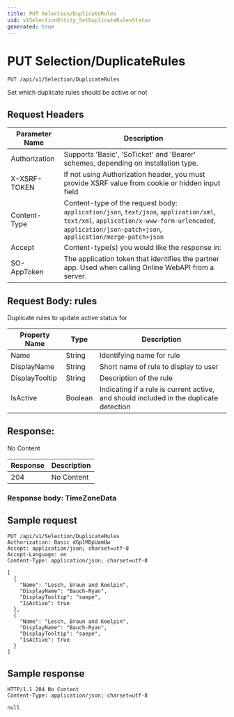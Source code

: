 ```yaml
---
title: PUT Selection/DuplicateRules
uid: v1SelectionEntity_SetDuplicateRulesStatus
generated: true
---
```


# PUT Selection/DuplicateRules

```http
PUT /api/v1/Selection/DuplicateRules
```

Set which duplicate rules should be active or not








## Request Headers

| Parameter Name | Description |
|----------------|-------------|
| Authorization  | Supports 'Basic', 'SoTicket' and 'Bearer' schemes, depending on installation type. |
| X-XSRF-TOKEN   | If not using Authorization header, you must provide XSRF value from cookie or hidden input field |
| Content-Type | Content-type of the request body: `application/json`, `text/json`, `application/xml`, `text/xml`, `application/x-www-form-urlencoded`, `application/json-patch+json`, `application/merge-patch+json` |
| Accept         | Content-type(s) you would like the response in:  |
| SO-AppToken | The application token that identifies the partner app. Used when calling Online WebAPI from a server. |

## Request Body: rules 

Duplicate rules to update active status for 

| Property Name | Type |  Description |
|----------------|------|--------------|
| Name | String | Identifying name for rule |
| DisplayName | String | Short name of rule to display to user |
| DisplayTooltip | String | Description of the rule |
| IsActive | Boolean | Indicating if a rule is current active, and should included in the duplicate detection |

## Response:

No Content

| Response | Description |
|----------------|-------------|
| 204 | No Content |

### Response body: TimeZoneData


## Sample request

```http!
PUT /api/v1/Selection/DuplicateRules
Authorization: Basic dGplMDpUamUw
Accept: application/json; charset=utf-8
Accept-Language: en
Content-Type: application/json; charset=utf-8

[
  {
    "Name": "Lesch, Braun and Koelpin",
    "DisplayName": "Bauch-Ryan",
    "DisplayTooltip": "saepe",
    "IsActive": true
  },
  {
    "Name": "Lesch, Braun and Koelpin",
    "DisplayName": "Bauch-Ryan",
    "DisplayTooltip": "saepe",
    "IsActive": true
  }
]
```

## Sample response

```http_
HTTP/1.1 204 No Content
Content-Type: application/json; charset=utf-8

null
```